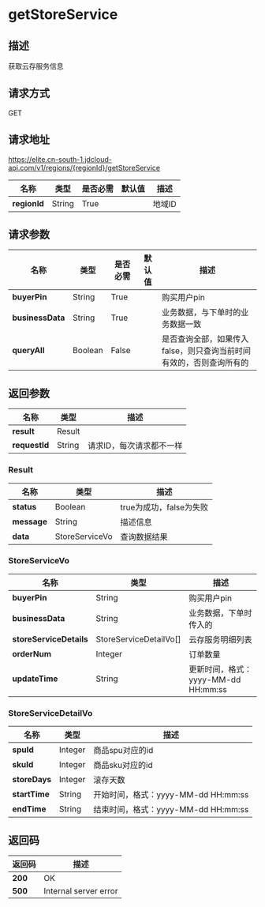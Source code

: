 # getStoreService


## 描述
获取云存服务信息

## 请求方式
GET

## 请求地址
https://elite.cn-south-1.jdcloud-api.com/v1/regions/{regionId}/getStoreService

|名称|类型|是否必需|默认值|描述|
|---|---|---|---|---|
|**regionId**|String|True| |地域ID|

## 请求参数
|名称|类型|是否必需|默认值|描述|
|---|---|---|---|---|
|**buyerPin**|String|True| |购买用户pin|
|**businessData**|String|True| |业务数据，与下单时的业务数据一致|
|**queryAll**|Boolean|False| |是否查询全部，如果传入false，则只查询当前时间有效的，否则查询所有的|


## 返回参数
|名称|类型|描述|
|---|---|---|
|**result**|Result| |
|**requestId**|String|请求ID，每次请求都不一样|

### Result
|名称|类型|描述|
|---|---|---|
|**status**|Boolean|true为成功，false为失败|
|**message**|String|描述信息|
|**data**|StoreServiceVo|查询数据结果|
### StoreServiceVo
|名称|类型|描述|
|---|---|---|
|**buyerPin**|String|购买用户pin|
|**businessData**|String|业务数据，下单时传入的|
|**storeServiceDetails**|StoreServiceDetailVo[]|云存服务明细列表|
|**orderNum**|Integer|订单数量|
|**updateTime**|String|更新时间，格式：yyyy-MM-dd HH:mm:ss|
### StoreServiceDetailVo
|名称|类型|描述|
|---|---|---|
|**spuId**|Integer|商品spu对应的id|
|**skuId**|Integer|商品sku对应的id|
|**storeDays**|Integer|滚存天数|
|**startTime**|String|开始时间，格式：yyyy-MM-dd HH:mm:ss|
|**endTime**|String|结束时间，格式：yyyy-MM-dd HH:mm:ss|

## 返回码
|返回码|描述|
|---|---|
|**200**|OK|
|**500**|Internal server error|

